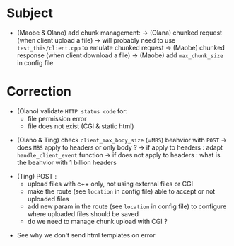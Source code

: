 # Subject

<!-- * define `browser` of the team -->
* (Maobe & Olano) add chunk management:
    -> (Olana) chunked request (when client upload a file)
		-> will probably need to use `test_this/client.cpp` to emulate chunked request
    -> (Maobe) chunked response (when client download a file)
	-> (Maobe) add `max_chunk_size` in config file
<!-- * You must provide some configuration files and default basic files to test/demonstrate -->
<!-- every feature is working during evaluation. -->


# Correction

<!-- * make sure we always remove request fd from epoll list when an error occured: -->
<!-- 	add `this->Close(request_fd)` inside `send_error_page` function() -->
<!-- * add error management when opening HTTP error HTML templates -->
<!-- * manage return value for `send` in `send_content_to_request` -->
<!-- * add  `this->Close(request_fd)` in `send_content_to_request` -->
<!-- * what are `compilation re-link issues` ? -->
* (Olano) validate `HTTP status code` for:
  - file permission error
  - file does not exist (CGI & static html)
<!-- * (Maobe) add `multiple server management` in `code` & `config file`: -->
  <!-- - manage same port being used in multiple servers -->
  <!-- - manage multiple `hostname` with multiple servers: -->
  <!-- 	  - what happen when `server_names` is left empty ? -->
* (Olano & Ting) check `client_max_body_size` (=`MBS`) beahvior with `POST`
  -> does `MBS` apply to headers or only body ?
	  -> if apply to headers : adapt `handle_client_event` function
	  -> if does not apply to headers : what is the beahvior with 1 billion headers
<!-- * (Maobe) manage routes configuration: -->
<!--   - define an HTTP redirection -->
  <!-- - add `PATH_INFO` to define where to look for the CGI file (ex `/usr/bin/python3`) -> NO NEED TO MANAGE: nous utilisons deja les path complet comme explique par le sujet-->
  <!-- - add default html file when none are provided in url -->
  <!-- - add alterntaives directories for specific routes -->
  <!-- - limit request type (`POST`, `GET`...) -->
  <!-- - turn on or off directory listing -->
  <!-- - default file to answer if the request is a directory -->
<!-- * see behavior with invalid type requests (ex: `not POST`) -->
* (Ting) POST :
  - upload files with c++ only, not using external files or CGI
  - make the route (see `location` in config file) able to accept or not uploaded files
  - add new param in the route (see `location` in config file) to configure where uploaded files should be saved
  <!-- - data passed to CGI -->
  - do we need to manage chunk upload with CGI ?
<!-- * DELETE : -->
<!--   - delete files -->
<!-- * (Olano) validate browser headers with different request type (`GET`, `POST`...), action (`upload`, `delete`...) and status codes (`200`, `404`, `500`...) -->
<!-- * (Olano) use `Siege` (or similar tool) to stress tests the server -->
* See why we don't send html templates on error
